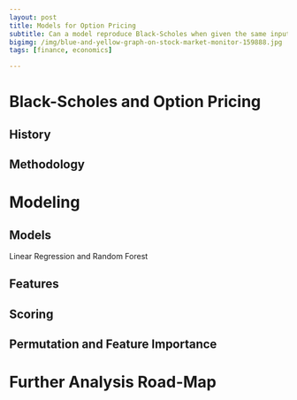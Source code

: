 ```yaml
---
layout: post
title: Models for Option Pricing
subtitle: Can a model reproduce Black-Scholes when given the same inputs?
bigimg: /img/blue-and-yellow-graph-on-stock-market-monitor-159888.jpg
tags: [finance, economics]

---
```


# Black-Scholes and Option Pricing

## History

## Methodology


# Modeling
## Models

Linear Regression and Random Forest

## Features

## Scoring

## Permutation and Feature Importance


# Further Analysis Road-Map





